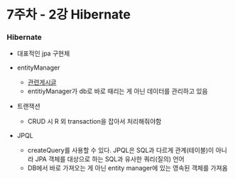 # 7주차 - 2강 Hibernate

### Hibernate
* 대표적인 jpa 구현체

* entityManager
  * [관련게시글](https://perfectacle.github.io/2018/01/14/jpa-entity-manager-factory/)
  * entitiyManager가 db로 바로 때리는 게 아닌 데이터를 관리하고 있음


* 트랜잭션
  * CRUD 시 R 외 transaction을 잡아서 처리해줘야함
 
* JPQL
  * createQuery를 사용할 수 있다. JPQL은 SQL과 다르게 관계(테이블)이 아니라 JPA 객체를 대상으로 하는 SQL과 유사한 쿼리(질의) 언어
  * DB에서 바로 가져오는 게 아닌 entity manager에 있는 영속된 객체를 가져옴